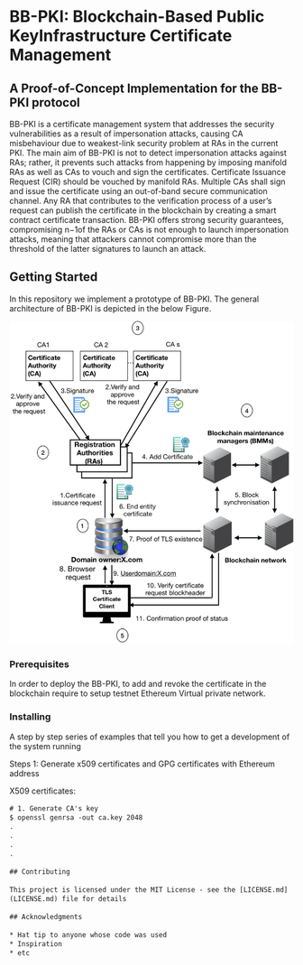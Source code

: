 # BB-PKI: Blockchain-Based Public KeyInfrastructure Certificate Management

## A Proof-of-Concept Implementation for the BB-PKI protocol

BB-PKI is a certificate  management  system  that  addresses  the  security vulnerabilities as a result of impersonation attacks, causing CA misbehaviour due to weakest-link security problem at RAs in the  current  PKI.  The  main  aim  of  BB-PKI  is  not  to  detect impersonation  attacks  against  RAs;  rather,  it  prevents such attacks from happening by imposing manifold RAs as well as CAs to vouch and sign the certificates. Certificate Issuance Request (CIR) should be vouched by manifold RAs. Multiple CAs shall sign and issue the certificate  using  an  out-of-band  secure  communication  channel. Any  RA  that  contributes  to  the  verification  process  of  a  user’s request can publish the certificate in the blockchain by creating a  smart  contract  certificate  transaction.  BB-PKI  offers  strong security  guarantees,  compromising n−1of  the  RAs  or  CAs is  not  enough  to  launch  impersonation  attacks,  meaning  that attackers  cannot  compromise  more  than  the  threshold  of  the latter  signatures  to  launch  an  attack.

## Getting Started

In this repository we implement a prototype of BB-PKI. The general architecture of BB-PKI is depicted in the below Figure.

![General Framework of BB-PKI](Figs/BBPKI.jpg)

### Prerequisites

In order to deploy the BB-PKI, to add and revoke the certificate in the blockchain require to setup testnet Ethereum Virtual private network. 

### Installing

A step by step series of examples that tell you how to get a development of the system running

Steps 1: Generate x509 certificates and GPG certificates with Ethereum address

X509 certificates:
```
# 1. Generate CA's key
$ openssl genrsa -out ca.key 2048
.
.
.
.

## Contributing
 
This project is licensed under the MIT License - see the [LICENSE.md](LICENSE.md) file for details

## Acknowledgments

* Hat tip to anyone whose code was used
* Inspiration
* etc


